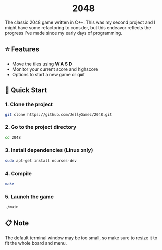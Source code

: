 <h1 align="center">
  2048
</h1>
The classic 2048 game written in C++. This was my second project and I might have some refactoring to consider, but this endeavor reflects the progress I've made since my early days of programming.
 
## ⭐ Features
- Move the tiles using **W A S D**
- Monitor your current score and highscore
- Options to start a new game or quit

## 🚀 Quick Start

### 1. Clone the project

```sh
git clone https://github.com/JellyGamez/2048.git
```

### 2. Go to the project directory

```sh
cd 2048
```

### 3. Install dependencies (Linux only)

```sh
sudo apt-get install ncurses-dev
```

### 4. Compile

```sh
make
```

### 5. Launch the game

```sh
./main
```

## 📋 Note
The default terminal window may be too small, so make sure to resize it to fit the whole board and menu.
